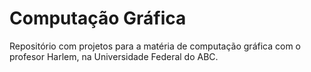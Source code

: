 # Computação Gráfica
Repositório com projetos para a matéria de computação gráfica com o profesor Harlem, na Universidade Federal do ABC.

